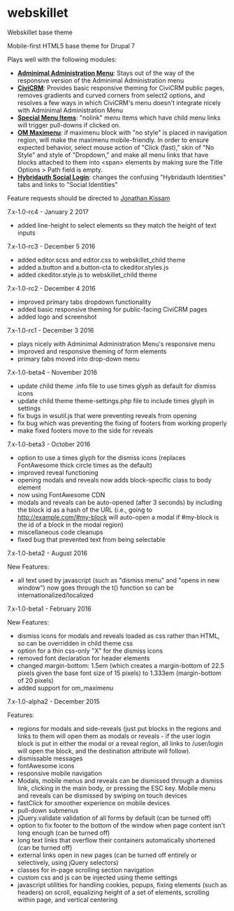 # webskillet
Webskillet base theme

Mobile-first HTML5 base theme for Drupal 7

Plays well with the following modules:
* [__Adminimal Administration Menu__](https://www.drupal.org/project/adminimal_admin_menu): Stays out of the way of the responsive version of the Adminimal Administration menu
* [__CiviCRM__](https://civicrm.org/): Provides basic responsive theming for CiviCRM public pages, removes gradients and curved corners from select2 options, and resolves a few ways in which CiviCRM's menu doesn't integrate nicely with Adminimal Administration Menu
* [__Special Menu Items__](https://www.drupal.org/project/special_menu_items): "nolink" menu items which have child menu links will trigger pull-downs if clicked on.
* [__OM Maximenu__](https://www.drupal.org/project/om_maximenu): if maximenu block with "no style" is placed in navigation region, will make the maximenu mobile-friendly. In order to ensure expected behavior, select mouse action of "Click (fast)," skin of "No Style" and style of "Dropdown," and make all menu links that have blocks attached to them into &lt;span&gt; elements by making sure the Title Options > Path field is empty.
* [__Hybridauth Social Login__](https://www.drupal.org/project/hybridauth): changes the confusing "Hybridauth Identities" tabs and links to "Social Identities"

Feature requests should be directed to [Jonathan Kissam](http://jonathankissam.com/about#contact)

7.x-1.0-rc4 - January 2 2017

* added line-height to select elements so they match the height of text inputs

7.x-1.0-rc3 - December 5 2016

* added editor.scss and editor.css to webskillet_child theme
* added a.button and a.button-cta to ckeditor.styles.js
* added ckeditor.style.js to webskillet_child theme

7.x-1.0-rc2 - December 4 2016

* improved primary tabs dropdown functionality
* added basic responsive theming for public-facing CiviCRM pages
* added logo and screenshot

7.x-1.0-rc1 - December 3 2016

* plays nicely with Adminimal Administration Menu's responsive menu
* improved and responsive theming of form elements
* primary tabs moved into drop-down menu

7.x-1.0-beta4 - November 2016

* update child theme .info file to use times glyph as default for dismiss icons
* update child theme theme-settings.php file to include times glyph in settings
* fix bugs in wsutil.js that were preventing reveals from opening
* fix bug which was preventing the fixing of footers from working properly
* make fixed footers move to the side for reveals

7.x-1.0-beta3 - October 2016

* option to use a times glyph for the dismiss icons (replaces FontAwesome thick circle times as the default)
* improved reveal functioning
* opening modals and reveals now adds block-specific class to body element
* now using FontAwesome CDN
* modals and reveals can be auto-opened (after 3 seconds) by including the block id as a hash of the URL (i.e., going to http://example.com/#my-block will auto-open a modal if #my-block is the id of a block in the modal region)
* miscellaneous code cleanups
* fixed bug that prevented text from being selectable

7.x-1.0-beta2 - August 2016

New Features:
* all text used by javascript (such as "dismiss menu" and "opens in new window") now goes through the t() function so can be internationalized/localized

7.x-1.0-beta1 - February 2016

New Features:
* dismiss icons for modals and reveals loaded as css rather than HTML, so can be overridden in child theme css
* option for a thin css-only "X" for the dismiss icons
* removed font declaration for header elements
* changed margin-bottom: 1.5em (which creates a margin-bottom of 22.5 pixels given the base font size of 15 pixels) to 1.333em (margin-bottom of 20 pixels)
* added support for om_maximenu

7.x-1.0-alpha2 - December 2015

Features:
* regions for modals and side-reveals (just put blocks in the regions and links to them will open them as modals or reveals - if the user login block is put in either the modal or a reveal region, all links to /user/login will open the block, and the destination attribute will follow).
* dismissable messages
* fontAwesome icons
* responsive mobile navigation
* Modals, mobile menus and reveals can be dismissed through a dismiss link, clicking in the main body, or pressing the ESC key.  Mobile menu and reveals can be dismissed by swiping on touch devices
* fastClick for smoother experience on mobile devices
* pull-down submenus
* jQuery.validate validation of all forms by default (can be turned off)
* option to fix footer to the bottom of the window when page content isn't long enough (can be turned off)
* long text links that overflow their containers automatically shortened (can be turned off)
* external links open in new pages (can be turned off entirely or selectively, using jQuery selectors)
* classes for in-page scrolling section navigation
* custom css and js can be injected using theme settings
* javascript utilities for handling cookies, popups, fixing elements (such as headers) on scroll, equalizing height of a set of elements, scrolling within page, and vertical centering

